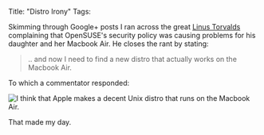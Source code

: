 Title: "Distro Irony"
Tags:

Skimming through Google+ posts I ran across the great [Linus Torvalds](https://plus.google.com/u/0/102150693225130002912/posts/1vyfmNCYpi5)
complaining that OpenSUSE's security policy was causing problems for his
daughter and her Macbook Air. He closes the rant by
stating:

> .. and now I need to find a new distro that actually works on the Macbook
Air.

To which a commentator responded:

![I think that Apple makes a decent Unix distro that runs on the Macbook Air.](/media/uploads/linuxtorvaldsrantresponse.jpg)

That made my day.
